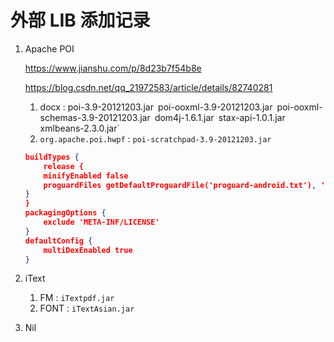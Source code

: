 # 外部 LIB 添加记录

1. Apache POI

   <https://www.jianshu.com/p/8d23b7f54b8e>

   <https://blog.csdn.net/qq_21972583/article/details/82740281>

   1. docx : poi-3.9-20121203.jar` `poi-ooxml-3.9-20121203.jar` `poi-ooxml-schemas-3.9-20121203.jar` `dom4j-1.6.1.jar` `stax-api-1.0.1.jar` `xmlbeans-2.3.0.jar`
   2. `org.apache.poi.hwpf` : `poi-scratchpad-3.9-20121203.jar`

   ```json
   buildTypes {
       release {
       minifyEnabled false
       proguardFiles getDefaultProguardFile('proguard-android.txt'), 'proguard-rules.pro'
   }
   }
   packagingOptions {
       exclude 'META-INF/LICENSE'
   }
   defaultConfig {
       multiDexEnabled true
   }
   ```

2. iText

   1. FM : `iTextpdf.jar`
   2. FONT : `iTextAsian.jar`

3. Nil

